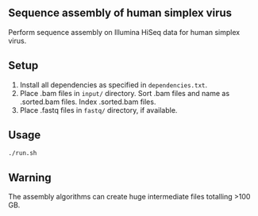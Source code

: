 ## Sequence assembly of human simplex virus

Perform sequence assembly on Illumina HiSeq data for human simplex virus.

## Setup
1. Install all dependencies as specified in `dependencies.txt`.
2. Place .bam files in `input/` directory. Sort .bam files and name as .sorted.bam files. Index .sorted.bam files.
3. Place .fastq files in `fastq/` directory, if available.

## Usage

```{bash}
./run.sh
```

## Warning
The assembly algorithms can create huge intermediate files totalling >100 GB.

